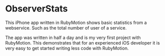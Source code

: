 # ObserverStats
This iPhone app written in RubyMotion shows basic statistics from a webservice. Such as the total number of user of a service. 


The app was written in half a day and is my very first project with RubyMotion. This demonstrates that for an experienced iOS developer it is very easy to get started writing less code with RubyMotion.